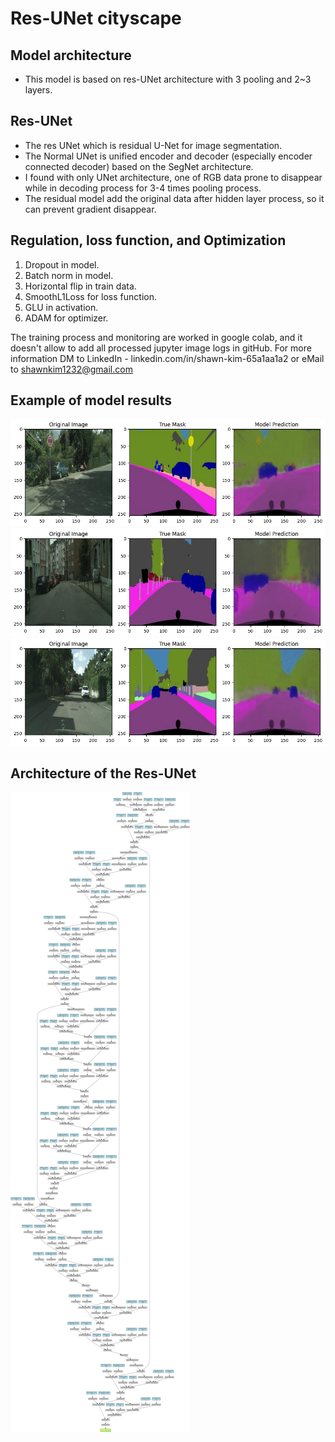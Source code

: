 # Res-UNet cityscape

## Model architecture
- This model is based on res-UNet architecture with 3 pooling and 2~3 layers.

## Res-UNet
- The res UNet which is residual U-Net for image segmentation.
- The Normal UNet is unified encoder and decoder (especially encoder connected decoder) based on the SegNet architecture.
- I found with only UNet architecture, one of RGB data prone to disappear while in decoding process for 3-4 times pooling process.
- The residual model add the original data after hidden layer process, so it can prevent gradient disappear.

## Regulation, loss function, and Optimization
  1. Dropout in model.
  2. Batch norm in model.
  3. Horizontal flip in train data.
  4. SmoothL1Loss for loss function.
  5. GLU in activation.
  6. ADAM for optimizer.

The training process and monitoring are worked in google colab, and it doesn't allow to add all processed jupyter image logs in gitHub.
For more information DM to LinkedIn - linkedin.com/in/shawn-kim-65a1aa1a2
or eMail to shawnkim1232@gmail.com

## Example of model results
![UNet model learning processing](./1.png)
![UNet model learning processing](./2.png)
![UNet model learning processing](./3.png)

## Architecture of the Res-UNet
![UNet model Architecture](./model_graph.png)
